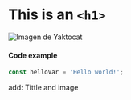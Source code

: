 # This is an `<h1>`
![Imagen de Yaktocat](https://octodex.github.com/images/yaktocat.png)

#### Code example

``` javascript
const helloVar = 'Hello world!';
```

add: Tittle and image
